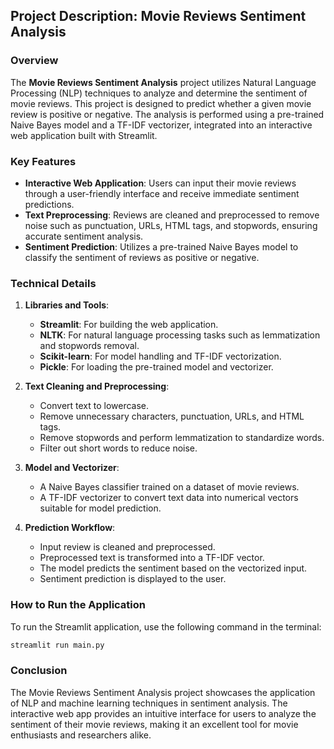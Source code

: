 ## Project Description: Movie Reviews Sentiment Analysis

### Overview

The **Movie Reviews Sentiment Analysis** project utilizes Natural Language Processing (NLP) techniques to analyze and determine the sentiment of movie reviews. This project is designed to predict whether a given movie review is positive or negative. The analysis is performed using a pre-trained Naive Bayes model and a TF-IDF vectorizer, integrated into an interactive web application built with Streamlit.

### Key Features

- **Interactive Web Application**: Users can input their movie reviews through a user-friendly interface and receive immediate sentiment predictions.
- **Text Preprocessing**: Reviews are cleaned and preprocessed to remove noise such as punctuation, URLs, HTML tags, and stopwords, ensuring accurate sentiment analysis.
- **Sentiment Prediction**: Utilizes a pre-trained Naive Bayes model to classify the sentiment of reviews as positive or negative.

### Technical Details

1. **Libraries and Tools**:
   - **Streamlit**: For building the web application.
   - **NLTK**: For natural language processing tasks such as lemmatization and stopwords removal.
   - **Scikit-learn**: For model handling and TF-IDF vectorization.
   - **Pickle**: For loading the pre-trained model and vectorizer.

2. **Text Cleaning and Preprocessing**:
   - Convert text to lowercase.
   - Remove unnecessary characters, punctuation, URLs, and HTML tags.
   - Remove stopwords and perform lemmatization to standardize words.
   - Filter out short words to reduce noise.

3. **Model and Vectorizer**:
   - A Naive Bayes classifier trained on a dataset of movie reviews.
   - A TF-IDF vectorizer to convert text data into numerical vectors suitable for model prediction.

4. **Prediction Workflow**:
   - Input review is cleaned and preprocessed.
   - Preprocessed text is transformed into a TF-IDF vector.
   - The model predicts the sentiment based on the vectorized input.
   - Sentiment prediction is displayed to the user.

### How to Run the Application

To run the Streamlit application, use the following command in the terminal:

```bash
streamlit run main.py
```

### Conclusion

The Movie Reviews Sentiment Analysis project showcases the application of NLP and machine learning techniques in sentiment analysis. The interactive web app provides an intuitive interface for users to analyze the sentiment of their movie reviews, making it an excellent tool for movie enthusiasts and researchers alike.
